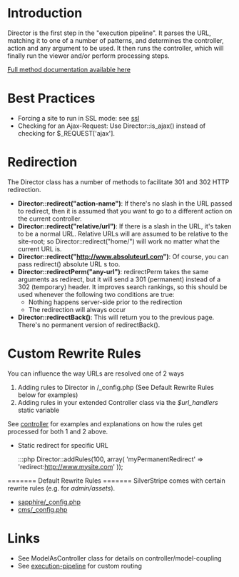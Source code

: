 # Introduction

Director is the first step in the "execution pipeline". It parses the URL, matching it to one of a number of patterns, and determines the controller, action and any argument to be used. It then runs the controller, which will finally run the viewer and/or perform processing steps.

[Full method documentation available here](http://api.silverstripe.org/2.4/sapphire/control/Director.html)

# Best Practices

*  Forcing a site to run in SSL mode: see [ssl](ssl)
*  Checking for an Ajax-Request: Use Director::is_ajax() instead of checking for $_REQUEST['ajax'].

# Redirection

The Director class has a number of methods to facilitate 301 and 302 HTTP redirection.

*  **Director::redirect("action-name")**: If there's no slash in the URL passed to redirect, then it is assumed that you want to go to a different action on the current controller.
*  **Director::redirect("relative/url")**: If there is a slash in the URL, it's taken to be a normal URL.  Relative URLs will are assumed to be relative to the site-root; so Director::redirect("home/") will work no matter what the current URL is.
*  **Director::redirect("http://www.absoluteurl.com")**: Of course, you can pass redirect() absolute URL s too.
*  **Director::redirectPerm("any-url")**: redirectPerm takes the same arguments as redirect, but it will send a 301 (permanent) instead of a 302 (temporary) header.  It improves search rankings, so this should be used whenever the following two conditions are true:
    * Nothing happens server-side prior to the redirection
    * The redirection will always occur
*  **Director::redirectBack()**: This will return you to the previous page.  There's no permanent version of redirectBack().


# Custom Rewrite Rules

You can influence the way URLs are resolved one of 2 ways

1.  Adding rules to Director in <yourproject>/_config.php (See Default Rewrite Rules below for examples)
2.  Adding rules in your extended Controller class via the *$url_handlers* static variable 

See [controller](controller) for examples and explanations on how the rules get processed for both 1 and 2 above. 

*  Static redirect for specific URL

	:::php
	Director::addRules(100, array(
	'myPermanentRedirect' => 'redirect:http://www.mysite.com'
	));


======= Default Rewrite Rules =======
SilverStripe comes with certain rewrite rules (e.g. for *admin/assets*).

*  [sapphire/_config.php](http://open.silverstripe.org/browser/modules/sapphire/trunk/_config.php)
*  [cms/_config.php](http://open.silverstripe.org/browser/modules/cms/trunk/_config.php)


# Links

*  See ModelAsController class for details on controller/model-coupling
*  See [execution-pipeline](execution-pipeline) for custom routing
